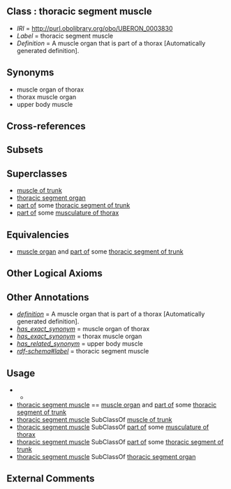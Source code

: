 
## Class : thoracic segment muscle

 * *IRI* = http://purl.obolibrary.org/obo/UBERON_0003830
 * *Label* = thoracic segment muscle
 * *Definition* = A muscle organ that is part of a thorax [Automatically generated definition].

## Synonyms

 * muscle organ of thorax
 * thorax muscle organ
 * upper body muscle

## Cross-references


## Subsets


## Superclasses

 * [muscle of trunk](../../UBERON/74/UBERON_0001774.md)
 * [thoracic segment organ](../../UBERON/81/UBERON_0005181.md)
 * [part of](../../BFO/50/BFO_0000050.md) some [thoracic segment of trunk](../../UBERON/15/UBERON_0000915.md)
 * [part of](../../BFO/50/BFO_0000050.md) some [musculature of thorax](../../UBERON/64/UBERON_0004464.md)

## Equivalencies

 * [muscle organ](../../UBERON/30/UBERON_0001630.md) and [part of](../../BFO/50/BFO_0000050.md) some [thoracic segment of trunk](../../UBERON/15/UBERON_0000915.md)

## Other Logical Axioms


## Other Annotations

 * *[definition](../../IAO/15/IAO_0000115.md)* = A muscle organ that is part of a thorax [Automatically generated definition].
 * *[has_exact_synonym](../../ym/oboInOwl#hasExactSynonym.md)* = muscle organ of thorax
 * *[has_exact_synonym](../../ym/oboInOwl#hasExactSynonym.md)* = thorax muscle organ
 * *[has_related_synonym](../../ym/oboInOwl#hasRelatedSynonym.md)* = upper body muscle
 * *[rdf-schema#label](../../el/rdf-schema#label.md)* = thoracic segment muscle

## Usage

 * -
 * [thoracic segment muscle](../../UBERON/30/UBERON_0003830.md) == [muscle organ](../../UBERON/30/UBERON_0001630.md) and [part of](../../BFO/50/BFO_0000050.md) some [thoracic segment of trunk](../../UBERON/15/UBERON_0000915.md)
 * [thoracic segment muscle](../../UBERON/30/UBERON_0003830.md) SubClassOf [muscle of trunk](../../UBERON/74/UBERON_0001774.md)
 * [thoracic segment muscle](../../UBERON/30/UBERON_0003830.md) SubClassOf [part of](../../BFO/50/BFO_0000050.md) some [musculature of thorax](../../UBERON/64/UBERON_0004464.md)
 * [thoracic segment muscle](../../UBERON/30/UBERON_0003830.md) SubClassOf [part of](../../BFO/50/BFO_0000050.md) some [thoracic segment of trunk](../../UBERON/15/UBERON_0000915.md)
 * [thoracic segment muscle](../../UBERON/30/UBERON_0003830.md) SubClassOf [thoracic segment organ](../../UBERON/81/UBERON_0005181.md)

## External Comments


